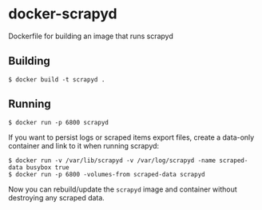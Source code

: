 docker-scrapyd
==============

Dockerfile for building an image that runs scrapyd

Building
--------

```
$ docker build -t scrapyd .
```

Running
-------

```
$ docker run -p 6800 scrapyd
```

If you want to persist logs or scraped items export files, create a
data-only container and link to it when running scrapyd:

```
$ docker run -v /var/lib/scrapyd -v /var/log/scrapyd -name scraped-data busybox true
$ docker run -p 6800 -volumes-from scraped-data scrapyd
```

Now you can rebuild/update the `scrapyd` image and container without
destroying any scraped data.
